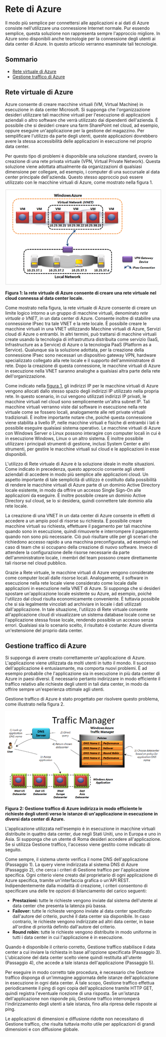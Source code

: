 # Rete di Azure

Il modo più semplice per connettersi alle applicazioni e ai dati di Azure consiste nell'utilizzare una connessione Internet normale. Pur essendo semplice, questa soluzione non rappresenta sempre l'approccio migliore. In Azure sono disponibili anche tecnologie per la connessione degli utenti ai data center di Azure. In questo articolo verranno esaminate tali tecnologie.

## Sommario

-   [Rete virtuale di Azure][]
-   [Gestione traffico di Azure][]

<a name="Vnet"></a>

## Rete virtuale di Azure

Azure consente di creare macchine virtuali (VM, Virtual Machine) in esecuzione in data center Microsoft. Si supponga che l'organizzazione desideri utilizzare tali macchine virtuali per l'esecuzione di applicazioni aziendali o altro software che verrà utilizzato dai dipendenti dell'azienda. È possibile che si desideri creare una farm SharePoint nel cloud, ad esempio, oppure eseguire un'applicazione per la gestione del magazzino. Per semplificare l'utilizzo da parte degli utenti, queste applicazioni dovrebbero avere la stessa accessibilità delle applicazioni in esecuzione nel proprio data center.

Per questo tipo di problemi è disponibile una soluzione standard, ovvero la creazione di una rete privata virtuale (VPN, Virtual Private Network). Questa soluzione viene adottata attualmente da organizzazioni di qualsiasi dimensione per collegare, ad esempio, i computer di una succursale al data center principale dell'azienda. Questo stesso approccio può essere utilizzato con le macchine virtuali di Azure, come mostrato nella figura 1.

<a name="Fig1"></a>

![01\_Networking][]

**Figura 1: la rete virtuale di Azure consente di creare una rete virtuale nel cloud connessa al data center locale.**

Come mostrato nella figura, la rete virtuale di Azure consente di creare un limite logico intorno a un gruppo di macchine virtuali, denominato *rete virtuale o VNET*, in un data center di Azure. Consente inoltre di stabilire una connessione IPsec tra tale VNET e la rete locale. È possibile creare le macchine virtuali in una VNET utilizzando Macchine virtuali di Azure, Servizi cloud di Azure o entrambi. In altri termini, può trattarsi di macchine virtuali create usando la tecnologia di infrastruttura distribuita come servizio (IaaS, Infrastructure as a Service) di Azure o la tecnologia PaaS (Platform as a Service).
Qualunque sia la soluzione adottata, per la creazione della connessione IPsec sono necessari un dispositivo gateway VPN, hardware specializzato collegato alla rete locale e il supporto dell'amministratore di rete. Dopo la creazione di questa connessione, le macchine virtuali di Azure in esecuzione nella VNET saranno analoghe a qualsiasi altra parte della rete dell'organizzazione.

Come indicato nella [figura 1][], gli indirizzi IP per le macchine virtuali di Azure vengono allocati dallo stesso spazio degli indirizzi IP utilizzato nella propria rete. In questo scenario, in cui vengono utilizzati indirizzi IP privati, le macchine virtuali nel cloud sono semplicemente un'altra subnet IP. Tali macchine virtuali verranno viste dal software in esecuzione nella rete virtuale come se fossero locali, analogamente alle reti private virtuali tradizionali. È inoltre importante notare che, poiché questa connessione viene stabilita a livello IP, nelle macchine virtuali e fisiche di entrambi i lati è possibile eseguire qualsiasi sistema operativo. Le macchine virtuali di Azure con Windows Server o Linux possono interagire con computer locali in cui è in esecuzione Windows, Linux o un altro sistema. È inoltre possibile utilizzare i principali strumenti di gestione, inclusi System Center e altri strumenti, per gestire le macchine virtuali sul cloud e le applicazioni in esse disponibili.

L'utilizzo di Rete virtuale di Azure è la soluzione ideale in molte situazioni. Come indicato in precedenza, questo approccio consente agli utenti aziendali di accedere in modo più semplice alle applicazioni cloud. Un aspetto importante di tale semplicità di utilizzo è costituito dalla possibilità di rendere le macchine virtuali di Azure parte di un dominio Active Directory locale esistente, in modo da offrire un accesso Single Sign-On alle applicazioni da eseguire. È inoltre possibile creare un dominio Active Directory sul cloud, se lo si desidera, quindi connettere tale dominio alla rete locale.

La creazione di una VNET in un data center di Azure consente in effetti di accedere a un ampio pool di risorse su richiesta. È possibile creare macchine virtuali su richiesta, effettuare il pagamento per tali macchine quando sono in esecuzione, quindi rimuoverle e interrompere il pagamento quando non sono più necessarie. Ciò può risultare utile per gli scenari che richiedono accesso rapido a una macchina preconfigurata, ad esempio nel caso di team che si occupano della creazione di nuovo software. Invece di attendere la configurazione delle risorse necessarie da parte dell'amministratore locale, i membri del team possono creare direttamente tali risorse nel cloud pubblico.

Grazie a Rete virtuale, le macchine virtuali di Azure vengono considerate come computer locali dalle risorse locali. Analogamente, il software in esecuzione nella rete locale viene considerato come locale dalle applicazioni in esecuzione nella VNET di Azure. Si supponga che si desideri spostare un'applicazione locale esistente su Azure, ad esempio, poiché l'utilizzo dal cloud risulta economicamente conveniente. È tuttavia possibile che si sia legalmente vincolati ad archiviare in locale i dati utilizzati dall'applicazione. In tale situazione, l'utilizzo di Rete virtuale consente all'applicazione cloud di visualizzare un sistema database locale come se l'applicazione stessa fosse locale, rendendo possibile un accesso senza errori. Qualsiasi sia lo scenario scelto, il risultato è costante: Azure diventa un'estensione del proprio data center.

<a name="TrafficMngr"></a>

## Gestione traffico di Azure

Si supponga di avere creato correttamente un'applicazione di Azure. L'applicazione viene utilizzata da molti utenti in tutto il mondo. Il successo dell'applicazione è entusiasmante, ma comporta nuovi problemi. È ad esempio probabile che l'applicazione sia in esecuzione in più data center di Azure in paesi diversi. È necessario pertanto indirizzare in modo efficiente il traffico relativo alle richieste degli utenti in tali data center, in modo da offrire sempre un'esperienza ottimale agli utenti.

Gestione traffico di Azure è stato progettato per risolvere questo problema, come illustrato nella figura 2.

<a name="Fig3"></a>

![03\_TrafficManager][]

**Figura 2: Gestione traffico di Azure indirizza in modo efficiente le richieste degli utenti verso le istanze di un'applicazione in esecuzione in diversi data center di Azure.**

L'applicazione utilizzata nell'esempio è in esecuzione in macchine virtuali distribuite in quattro data center, due negli Stati Uniti, uno in Europa e uno in Asia. Si supponga che un utente di Roma desideri accedere all'applicazione. Se si utilizza Gestione traffico, l'accesso viene gestito come indicato di seguito.

Come sempre, il sistema utente verifica il nome DNS dell'applicazione (Passaggio 1). La query viene indirizzata al sistema DNS di Azure (Passaggio 2), che cerca i criteri di Gestione traffico per l'applicazione specifica. Ogni criterio viene creato dal proprietario di ogni applicazione di Azure specifica, tramite un'interfaccia grafica o un'API REST. Indipendentemente dalla modalità di creazione, i criteri consentono di specificare una delle tre opzioni di bilanciamento del carico seguenti:

-   **Prestazioni:** tutte le richieste vengono inviate dal sistema dell'utente al data center che presenta la latenza più bassa.
-   **Failover:** tutte le richieste vengono inviate al data center specificato dall'autore del criterio, purché il data center sia disponibile. In caso contrario, le richieste vengono indirizzate ad altri data center, in base all'ordine di priorità definito dall'autore del criterio.
-   **Round robin:** tutte le richieste vengono distribuite in modo uniforme in tutti i data center in cui l'applicazione è in esecuzione.

Quando è disponibile il criterio corretto, Gestione traffico stabilisce il data center a cui inviare la richiesta in base all'opzione specificata (Passaggio 3). L'ubicazione del data center scelto viene quindi restituita all'utente (Passaggio 4), che accede a tale istanza dell'applicazione (Passaggio 5).

Per eseguire in modo corretto tale procedura, è necessario che Gestione traffico disponga di un'immagine aggiornata delle istanze dell'applicazione in esecuzione in ogni data center. A tale scopo, Gestione traffico effettua periodicamente il ping di ogni copia dell'applicazione tramite HTTP GET, quindi registra l'eventuale ricezione di una risposta. Se un'istanza dell'applicazione non risponde più, Gestione traffico interromperà l'indirizzamento degli utenti a tale istanza, fino alla ripresa delle risposte ai ping.

Le applicazioni di dimensioni e diffusione ridotte non necessitano di Gestione traffico, che risulta tuttavia molto utile per applicazioni di grandi dimensioni e con diffusione globale.

  [Rete virtuale di Azure]: #Vnet
  [Gestione traffico di Azure]: #TrafficMngr
  [01\_Networking]: ./media/azure-networking/Networking_01Networking.png
  [figura 1]: #Fig1
  [03\_TrafficManager]: ./media/azure-networking/Networking_03TrafficManager.png
